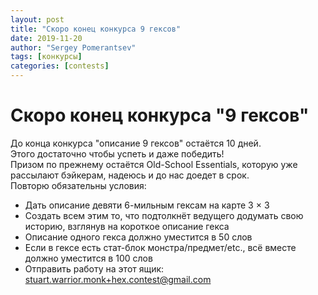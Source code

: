 ```yaml
---
layout: post
title: "Скоро конец конкурса 9 гексов"
date: 2019-11-20
author: "Sergey Pomerantsev"
tags: [конкурсы]
categories: [contests]
---
```


# Скоро конец конкурса "9 гексов"

До конца конкурса "описание 9 гексов" остаётся 10 дней.  
Этого достаточно чтобы успеть и даже победить!  
Призом по прежнему остаётся Old-School Essentials, которую уже рассылают бэйкерам, надеюсь и до нас доедет в срок.  
Повторю обязательны условия:

- Дать описание девяти 6-мильным гексам на карте 3 × 3
- Создать всем этим то, что подтолкнёт ведущего додумать свою историю, взглянув на короткое описание гекса
- Описание одного гекса должно уместится в 50 слов
- Если в гексе есть стат-блок монстра/предмет/etc., всё вместе должно уместится в 100 слов
- Отправить работу на этот ящик: stuart.warrior.monk+hex.contest@gmail.com
